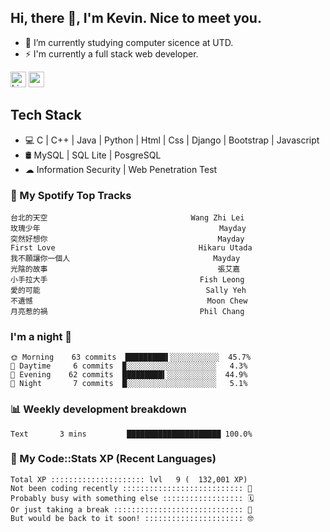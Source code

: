 ## Hi, there 👋, I'm Kevin. Nice to meet you.

- 🌱 I’m currently studying computer sicence at UTD.
- ⚡ I'm currently a full stack web developer.

<a href="https://www.linkedin.com/in/kevin12686/"><img alt="LinkedIn" src="https://img.shields.io/badge/linkedin%20-%230077B5.svg?&style=for-the-badge&logo=linkedin&logoColor=white" height=25></a>
<a href="https://www.instagram.com/kevin12686/"><img src="https://img.shields.io/badge/instagram-3f729b?&style=for-the-badge&logo=instagram&logoColor=white" height=25></a>

## Tech Stack

* 💻 C | C++ | Java | Python | Html | Css | Django | Bootstrap | Javascript
* 🛢️ MySQL | SQL Lite | PosgreSQL
* ☁ Information Security | Web Penetration Test

### 🎵 My Spotify Top Tracks

<!-- spotify start -->

```text
台北的天空                                Wang Zhi Lei
玫瑰少年                                        Mayday
突然好想你                                      Mayday
First Love                                Hikaru Utada
我不願讓你一個人                                Mayday
光陰的故事                                      張艾嘉
小手拉大手                                  Fish Leong
愛的可能                                     Sally Yeh
不遺憾                                       Moon Chew
月亮惹的禍                                  Phil Chang
```

<!-- spotify end -->

### I'm a night 🦉

<!-- early_bird start -->

```text
🌞 Morning    63 commits  █████████▌░░░░░░░░░░░  45.7%
🌆 Daytime     6 commits  ▉░░░░░░░░░░░░░░░░░░░░   4.3%
🌃 Evening    62 commits  █████████▍░░░░░░░░░░░  44.9%
🌙 Night       7 commits  █░░░░░░░░░░░░░░░░░░░░   5.1%
```

<!-- early_bird end -->

### 📊 Weekly development breakdown

<!-- code_time start -->

```text
Text       3 mins         █████████████████████ 100.0%
```

<!-- code_time end -->

### 🧰 My Code::Stats XP (Recent Languages)

<!-- codestats start -->

```text
Total XP ::::::::::::::::::::: lvl   9 (  132,001 XP) 
Not been coding recently ::::::::::::::::::::::::::: 🙈
Probably busy with something else :::::::::::::::::: 🗓
Or just taking a break ::::::::::::::::::::::::::::: 🌴
But would be back to it soon! :::::::::::::::::::::: 🤓
```

<!-- codestats end -->
